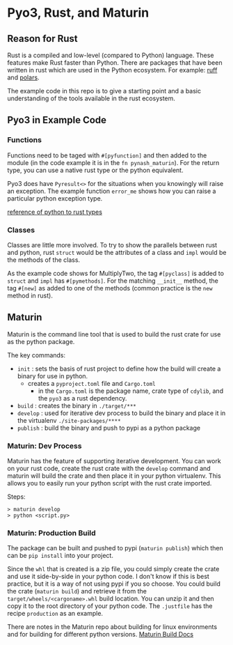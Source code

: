 # Pyo3, Rust, and Maturin

## Reason for Rust

Rust is a compiled and low-level (compared to Python) language.
These features make Rust faster than Python.
There are packages that have been written in rust which are used
in the Python ecosystem.
For example: [ruff](https://pypi.org/project/ruff/)
and [polars](https://pypi.org/project/polars/).

The example code in this repo is to give a starting point and
a basic understanding of the tools available in the rust ecosystem.

## Pyo3 in Example Code

### Functions

Functions need to be taged with `#[pyfunction]` and then added to the module
(in the code example it is in the `fn pynash_maturin`).
For the return type, you can use a native rust type or the python equivalent.

Pyo3 does have `Pyresult<>` for the situations when you knowingly will
raise an exception.  The example function `error_me` shows how you can raise a
particular python exception type.

[reference of python to rust types](https://pyo3.rs/v0.19.1/conversions/tables)

### Classes

Classes are little more involved.  To try to show the parallels between rust
and python, rust `struct` would be the attributes of a class and `impl` would
be the methods of the class.

As the example code shows for MultiplyTwo, the tag `#[pyclass]` is added to `struct`
and `impl` has `#[pymethods]`.  For the matching `__init__` method, the tag `#[new]`
as added to one of the methods (common practice is the `new` method in rust).

## Maturin

Maturin is the command line tool that is used to build the rust crate for use as
the python package.

The key commands:

* `init` : sets the basis of rust project to define how the
  build will create a binary for use in python.
    * creates a `pyproject.toml` file and `Cargo.toml`
        * in the `Cargo.toml` is the package name, crate type of `cdylib`,
          and the `pyo3` as a rust dependency.
* `build` : creates the binary in `./target/***`
* `develop` : used for iterative dev process to build the binary and place
  it in the virtualenv `./site-packages/****`
* `publish` : build the binary and push to pypi as a python package


### Maturin: Dev Process

Maturin has the feature of supporting iterative development.
You can work on your rust code,
create the rust crate with the `develop` command and maturin will
build the crate and then place it in your python virtualenv.
This allows you to easily run your python script with the rust
crate imported.

Steps:
```
> maturin develop
> python <script.py>
```

### Maturin: Production Build

The package can be built and pushed to pypi (`maturin publish`) which then can be `pip install` into your project.

Since the `whl` that is created is a zip file, you could simply create the crate
and use it side-by-side in your python code.  I don't know if this is best practice,
but it is a way of not using pypi if you so choose.
You could build the crate (`maturin build`)
and retrieve it from the `target/wheels/<cargoname>.whl` build location.
You can unzip it and then copy it to the root directory of your python
code.  The `.justfile` has the recipe `production` as an example.

There are notes in the Maturin repo about building for linux environments
and for building for different python versions.
[Maturin Build Docs](https://www.maturin.rs/distribution.html)


